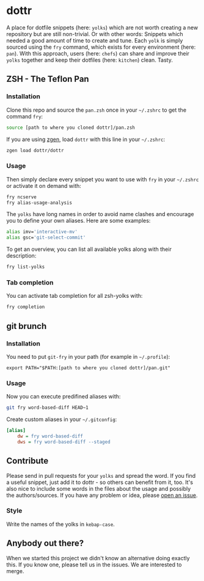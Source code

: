 # dottr
A place for dotfile snippets (here: `yolks`) which are not worth creating a new repository but are still non-trivial. Or with other words: Snippets which needed a good amount of time to create and tune. Each `yolk` is simply sourced using the `fry` command, which exists for every environment (here: `pan`). With this approach, users (here: `chefs`) can share and improve their `yolks` together and keep their dotfiles (here: `kitchen`) clean. Tasty.

## ZSH - The Teflon Pan
### Installation
Clone this repo and source the `pan.zsh` once in your `~/.zshrc` to get the command `fry`:
```sh
source [path to where you cloned dottr]/pan.zsh
```

If you are using [zgen](https://github.com/tarjoilija/zgen), load `dottr` with this line in your `~/.zshrc`:
```sh
zgen load dottr/dottr
```

### Usage

Then simply declare every snippet you want to use with `fry` in your `~/.zshrc` or activate it on demand with:
```sh
fry ncserve
fry alias-usage-analysis
```

The `yolks` have long names in order to avoid name clashes and encourage you to define your own aliases. Here are some examples:

```sh
alias imv='interactive-mv'
alias gsc='git-select-commit'
```

To get an overview, you can list all available yolks along with their description:
```sh
fry list-yolks
```

### Tab completion
You can activate tab completion for all zsh-yolks with:
```sh
fry completion
```

## git brunch
### Installation
You need to put `git-fry` in your path (for example in `~/.profile`):
```
export PATH="$PATH:[path to where you cloned dottr]/pan.git"
```

### Usage
Now you can execute predifined aliases with:
```sh
git fry word-based-diff HEAD~1
```

Create custom aliases in your `~/.gitconfig`:
```ini
[alias]
    dw = fry word-based-diff
    dws = fry word-based-diff --staged
```

## Contribute
Please send in pull requests for your `yolks` and spread the word. If you find a useful snippet, just add it to dottr - so others can benefit from it, too. It's also nice to include some words in the files about the usage and possibly the authors/sources. If you have any problem or idea, please [open an issue](https://github.com/dottr/dottr/issues/new).
### Style
Write the names of the yolks in `kebap-case`.

## Anybody out there?
When we started this project we didn't know an alternative doing exactly this. If you know one, please tell us in the issues. We are interested to merge.

